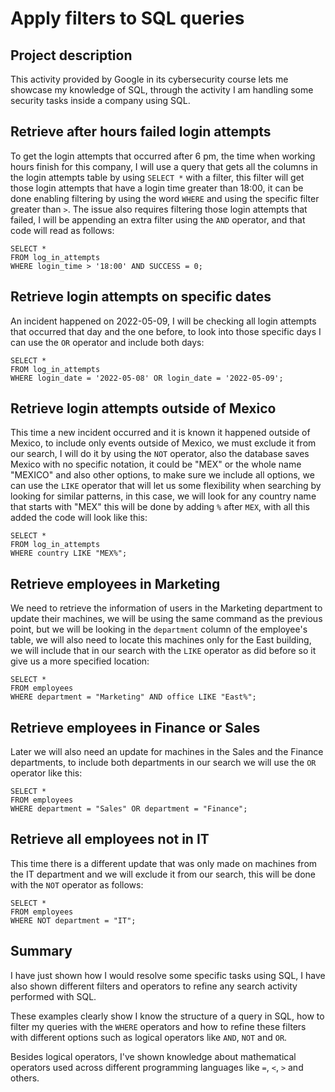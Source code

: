 # Apply filters to SQL queries

## Project description

This activity provided by Google in its cybersecurity course lets me showcase my knowledge of SQL, through the activity I am handling some security tasks inside a company using SQL.

## Retrieve after hours failed login attempts

To get the login attempts that occurred after 6 pm, the time when working hours finish for this company, I will use a query that gets all the columns in the login attempts table by using `SELECT *` with a filter, this filter will get those login attempts that have a login time greater than 18:00, it can be done enabling filtering by using the word `WHERE` and using the specific filter greater than `>`. The issue also requires filtering those login attempts that failed, I will be appending an extra filter using the `AND` operator, and that code will read as follows:

    SELECT * 
    FROM log_in_attempts
    WHERE login_time > '18:00' AND SUCCESS = 0;


## Retrieve login attempts on specific dates
 
An incident happened on 2022-05-09, I will be checking all login attempts that occurred that day and the one before, to look into those specific days I can use the `OR` operator and include both days:

    SELECT * 
    FROM log_in_attempts
    WHERE login_date = '2022-05-08' OR login_date = '2022-05-09';

## Retrieve login attempts outside of Mexico

This time a new incident occurred and it is known it happened outside of Mexico, to include only events outside of Mexico, we must exclude it from our search, I will do it by using the `NOT` operator, also the database saves Mexico with no specific notation, it could be "MEX" or the whole name "MEXICO" and also other options, to make sure we include all options, we can use the `LIKE` operator that will let us some flexibility when searching by looking for similar patterns, in this case, we will look for any country name that starts with "MEX" this will be done by adding `%` after `MEX`, with all this added the code will look like this:

    SELECT * 
    FROM log_in_attempts
    WHERE country LIKE "MEX%";

## Retrieve employees in Marketing

We need to retrieve the information of users in the Marketing department to update their machines, we will be using the same command as the previous point, but we will be looking in the `department` column of the employee's table, we will also need to locate this machines only for the East building, we will include that in our search with the `LIKE` operator as did before so it give us a more specified location:

    SELECT * 
    FROM employees
    WHERE department = "Marketing" AND office LIKE "East%";

## Retrieve employees in Finance or Sales

Later we will also need an update for machines in the Sales and the Finance departments, to include both departments in our search we will use the `OR` operator like this: 

    SELECT * 
    FROM employees
    WHERE department = "Sales" OR department = "Finance";

## Retrieve all employees not in IT

This time there is a different update that was only made on machines from the IT department and we will exclude it from our search, this will be done with the `NOT` operator as follows:

    SELECT * 
    FROM employees
    WHERE NOT department = "IT";

## Summary

I have just shown how I would resolve some specific tasks using SQL, I have also shown different filters and operators to refine any search activity performed with SQL.

These examples clearly show I know the structure of a query in SQL, how to filter my queries with the `WHERE` operators and how to refine these filters with different options such as logical operators like `AND`, `NOT` and `OR`.

Besides logical operators, I've shown knowledge about mathematical operators used across different programming languages like `=`, `<`, `>` and others.